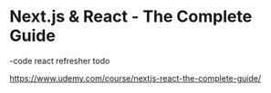 # Next.js & React - The Complete Guide
-code react refresher todo

https://www.udemy.com/course/nextjs-react-the-complete-guide/
